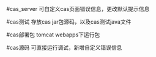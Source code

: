 #cas_server
可自定义cas页面错误信息，更改默认提示信息

#cas测试
存放cas jar包源码，以及cas测试java文件

#cas部署包
tomcat webapps下运行包

#cas源码
可直接运行调试，新增自定义错误信息


